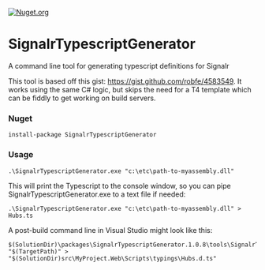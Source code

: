[![Nuget.org](https://img.shields.io/nuget/v/SignalrTypescriptGenerator.svg?style=flat)](https://www.nuget.org/packages/SignalrTypescriptGenerator)

# SignalrTypescriptGenerator
A command line tool for generating typescript definitions for Signalr

This tool is based off this gist: https://gist.github.com/robfe/4583549. It works using the same C# logic, but skips the need for a T4 template which can be fiddly to get working on build servers.

### Nuget

    install-package SignalrTypescriptGenerator

### Usage

    .\SignalrTypescriptGenerator.exe "c:\etc\path-to-myassembly.dll"

This will print the Typescript to the console window, so you can pipe SignalrTypescriptGenerator.exe to a text file if needed:

    .\SignalrTypescriptGenerator.exe "c:\etc\path-to-myassembly.dll" > Hubs.ts
    
A post-build command line in Visual Studio might look like this:

    $(SolutionDir)\packages\SignalrTypescriptGenerator.1.0.8\tools\SignalrTypescriptGenerator.exe "$(TargetPath)" > "$(SolutionDir)src\MyProject.Web\Scripts\typings\Hubs.d.ts"


